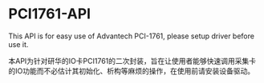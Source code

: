# PCI1761-API
This API is for easy use of Advantech PCI-1761, please setup driver before use it.

本API为针对研华的IO卡PCI1761的二次封装，旨在让使用者能够快速调用采集卡的IO功能而不必估计其初始化、析构等麻烦的操作，在使用前请安装设备驱动。
